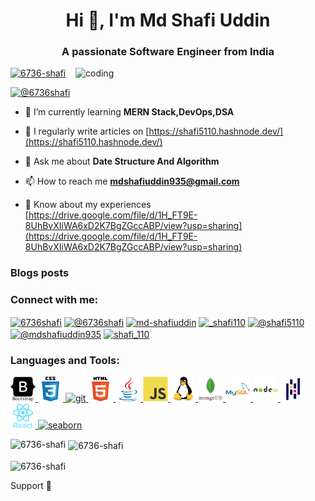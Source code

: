 <h1 align="center">Hi 👋, I'm Md Shafi Uddin</h1>
<h3 align="center">A passionate Software Engineer from India</h3>
<img align="right" alt="coding" width="400" src"https://user-images.githubusercontent.com/55389276/140866485-8fb1c876-9a8f-4d6a-98dc-08c4981eaf70.gif">



<p align="left"> <a href="https://github.com/ryo-ma/github-profile-trophy"><img src="https://github-profile-trophy.vercel.app/?username=6736-shafi" alt="6736-shafi" /></a> </p>

<p align="left"> <a href="https://twitter.com/@6736shafi" target="blank"><img src="https://img.shields.io/twitter/follow/@6736shafi?logo=twitter&style=for-the-badge" alt="@6736shafi" /></a> </p>

- 🌱 I’m currently learning **MERN Stack,DevOps,DSA**

- 📝 I regularly write articles on [https://shafi5110.hashnode.dev/](https://shafi5110.hashnode.dev/)

- 💬 Ask me about **Date Structure And Algorithm**

- 📫 How to reach me **mdshafiuddin935@gmail.com**

- 📄 Know about my experiences [https://drive.google.com/file/d/1H_FT9E-8UhBvXIiWA6xD2K7BgZGccABP/view?usp=sharing](https://drive.google.com/file/d/1H_FT9E-8UhBvXIiWA6xD2K7BgZGccABP/view?usp=sharing)

### Blogs posts
<!-- BLOG-POST-LIST:START -->
<!-- BLOG-POST-LIST:END -->

<h3 align="left">Connect with me:</h3>
<p align="left">
<a href="https://dev.to/6736shafi" target="blank"><img align="center" src="https://raw.githubusercontent.com/rahuldkjain/github-profile-readme-generator/master/src/images/icons/Social/devto.svg" alt="6736shafi" height="30" width="40" /></a>
<a href="https://twitter.com/@6736shafi" target="blank"><img align="center" src="https://raw.githubusercontent.com/rahuldkjain/github-profile-readme-generator/master/src/images/icons/Social/twitter.svg" alt="@6736shafi" height="30" width="40" /></a>
<a href="https://linkedin.com/in/md-shafiuddin" target="blank"><img align="center" src="https://raw.githubusercontent.com/rahuldkjain/github-profile-readme-generator/master/src/images/icons/Social/linked-in-alt.svg" alt="md-shafiuddin" height="30" width="40" /></a>
<a href="https://instagram.com/_shafi110" target="blank"><img align="center" src="https://raw.githubusercontent.com/rahuldkjain/github-profile-readme-generator/master/src/images/icons/Social/instagram.svg" alt="_shafi110" height="30" width="40" /></a>
<a href="https://hashnode.com/@shafi5110" target="blank"><img align="center" src="https://raw.githubusercontent.com/rahuldkjain/github-profile-readme-generator/master/src/images/icons/Social/hashnode.svg" alt="@shafi5110" height="30" width="40" /></a>
<a href="https://www.hackerrank.com/@mdshafiuddin935" target="blank"><img align="center" src="https://raw.githubusercontent.com/rahuldkjain/github-profile-readme-generator/master/src/images/icons/Social/hackerrank.svg" alt="@mdshafiuddin935" height="30" width="40" /></a>
<a href="https://www.leetcode.com/shafi_110" target="blank"><img align="center" src="https://raw.githubusercontent.com/rahuldkjain/github-profile-readme-generator/master/src/images/icons/Social/leet-code.svg" alt="shafi_110" height="30" width="40" /></a>
</p>

<h3 align="left">Languages and Tools:</h3>
<p align="left"> <a href="https://getbootstrap.com" target="_blank" rel="noreferrer"> <img src="https://raw.githubusercontent.com/devicons/devicon/master/icons/bootstrap/bootstrap-plain-wordmark.svg" alt="bootstrap" width="40" height="40"/> </a> <a href="https://www.w3schools.com/css/" target="_blank" rel="noreferrer"> <img src="https://raw.githubusercontent.com/devicons/devicon/master/icons/css3/css3-original-wordmark.svg" alt="css3" width="40" height="40"/> </a> <a href="https://git-scm.com/" target="_blank" rel="noreferrer"> <img src="https://www.vectorlogo.zone/logos/git-scm/git-scm-icon.svg" alt="git" width="40" height="40"/> </a> <a href="https://www.w3.org/html/" target="_blank" rel="noreferrer"> <img src="https://raw.githubusercontent.com/devicons/devicon/master/icons/html5/html5-original-wordmark.svg" alt="html5" width="40" height="40"/> </a> <a href="https://www.java.com" target="_blank" rel="noreferrer"> <img src="https://raw.githubusercontent.com/devicons/devicon/master/icons/java/java-original.svg" alt="java" width="40" height="40"/> </a> <a href="https://developer.mozilla.org/en-US/docs/Web/JavaScript" target="_blank" rel="noreferrer"> <img src="https://raw.githubusercontent.com/devicons/devicon/master/icons/javascript/javascript-original.svg" alt="javascript" width="40" height="40"/> </a> <a href="https://www.linux.org/" target="_blank" rel="noreferrer"> <img src="https://raw.githubusercontent.com/devicons/devicon/master/icons/linux/linux-original.svg" alt="linux" width="40" height="40"/> </a> <a href="https://www.mongodb.com/" target="_blank" rel="noreferrer"> <img src="https://raw.githubusercontent.com/devicons/devicon/master/icons/mongodb/mongodb-original-wordmark.svg" alt="mongodb" width="40" height="40"/> </a> <a href="https://www.mysql.com/" target="_blank" rel="noreferrer"> <img src="https://raw.githubusercontent.com/devicons/devicon/master/icons/mysql/mysql-original-wordmark.svg" alt="mysql" width="40" height="40"/> </a> <a href="https://nodejs.org" target="_blank" rel="noreferrer"> <img src="https://raw.githubusercontent.com/devicons/devicon/master/icons/nodejs/nodejs-original-wordmark.svg" alt="nodejs" width="40" height="40"/> </a> <a href="https://pandas.pydata.org/" target="_blank" rel="noreferrer"> <img src="https://raw.githubusercontent.com/devicons/devicon/2ae2a900d2f041da66e950e4d48052658d850630/icons/pandas/pandas-original.svg" alt="pandas" width="40" height="40"/> </a> <a href="https://reactjs.org/" target="_blank" rel="noreferrer"> <img src="https://raw.githubusercontent.com/devicons/devicon/master/icons/react/react-original-wordmark.svg" alt="react" width="40" height="40"/> </a> <a href="https://seaborn.pydata.org/" target="_blank" rel="noreferrer"> <img src="https://seaborn.pydata.org/_images/logo-mark-lightbg.svg" alt="seaborn" width="40" height="40"/> </a> </p>

<p><img align="left" src="https://github-readme-stats.vercel.app/api/top-langs?username=6736-shafi&show_icons=true&locale=en&layout=compact" alt="6736-shafi" /></p>

<p>&nbsp;<img align="center" src="https://github-readme-stats.vercel.app/api?username=6736-shafi&show_icons=true&locale=en" alt="6736-shafi" /></p>

<p><img align="center" src="https://github-readme-streak-stats.herokuapp.com/?user=6736-shafi&" alt="6736-shafi" /></p>

Support 🙏
